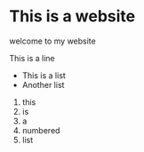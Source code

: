 # This is a website
welcome to my website

This is a line
- This is a list
- Another list

1. this
2. is
3. a
4. numbered
5. list
